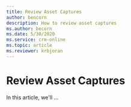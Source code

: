 ```yaml
---
title: Review Asset Captures
author: bencorn
description: How to review asset captures
ms.author: becorn
ms.date: 5/30/2020
ms.service: crm-online
ms.topic: article
ms.reviewer: krbjoran
---
```

# Review Asset Captures

In this article, we'll ...
